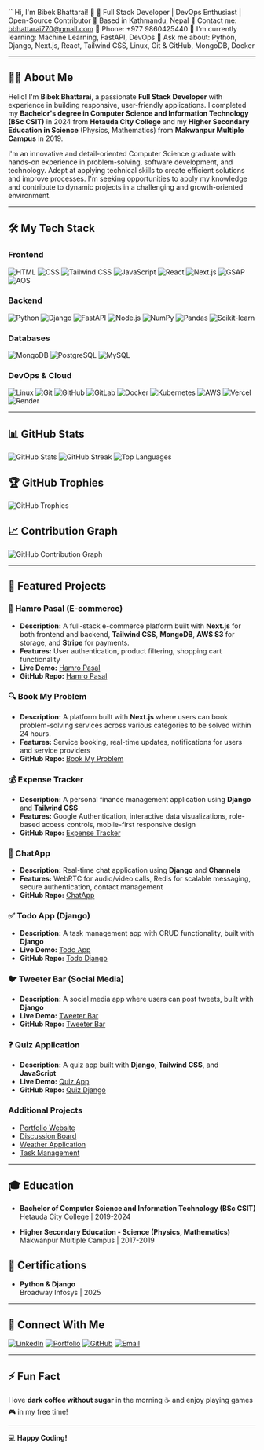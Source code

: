 ``
Hi, I'm Bibek Bhattarai! 👋
🚀 Full Stack Developer | DevOps Enthusiast | Open-Source Contributor
📍 Based in Kathmandu, Nepal
📧 Contact me: bbhattarai770@gmail.com
📱 Phone: +977 9860425440
🔭 I'm currently learning: Machine Learning, FastAPI, DevOps
💬 Ask me about: Python, Django, Next.js, React, Tailwind CSS, Linux, Git & GitHub, MongoDB, Docker

---

## 🧑‍💻 About Me

Hello! I'm **Bibek Bhattarai**, a passionate **Full Stack Developer** with experience in building responsive, user-friendly applications. I completed my **Bachelor's degree in Computer Science and Information Technology (BSc CSIT)** in 2024 from **Hetauda City College** and my **Higher Secondary Education in Science** (Physics, Mathematics) from **Makwanpur Multiple Campus** in 2019.

I'm an innovative and detail-oriented Computer Science graduate with hands-on experience in problem-solving, software development, and technology. Adept at applying technical skills to create efficient solutions and improve processes. I'm seeking opportunities to apply my knowledge and contribute to dynamic projects in a challenging and growth-oriented environment.

---

## 🛠️ My Tech Stack

### Frontend
![HTML](https://img.shields.io/badge/HTML-E34F26?style=for-the-badge&logo=html5&logoColor=white)
![CSS](https://img.shields.io/badge/CSS-1572B6?style=for-the-badge&logo=css3&logoColor=white)
![Tailwind CSS](https://img.shields.io/badge/TailwindCSS-38B2AC?style=for-the-badge&logo=tailwind-css&logoColor=white)
![JavaScript](https://img.shields.io/badge/JavaScript-F7DF1E?style=for-the-badge&logo=javascript&logoColor=black)
![React](https://img.shields.io/badge/React-61DAFB?style=for-the-badge&logo=react&logoColor=white)
![Next.js](https://img.shields.io/badge/Next.js-000000?style=for-the-badge&logo=next.js&logoColor=white)
![GSAP](https://img.shields.io/badge/GSAP-88CE02?style=for-the-badge&logo=greensock&logoColor=white)
![AOS](https://img.shields.io/badge/AOS-F5C300?style=for-the-badge&logo=aos&logoColor=black)

### Backend
![Python](https://img.shields.io/badge/Python-3776AB?style=for-the-badge&logo=python&logoColor=white)
![Django](https://img.shields.io/badge/Django-092E20?style=for-the-badge&logo=django&logoColor=white)
![FastAPI](https://img.shields.io/badge/FastAPI-009688?style=for-the-badge&logo=fastapi&logoColor=white)
![Node.js](https://img.shields.io/badge/Node.js-339933?style=for-the-badge&logo=node.js&logoColor=white)
![NumPy](https://img.shields.io/badge/NumPy-013243?style=for-the-badge&logo=numpy&logoColor=white)
![Pandas](https://img.shields.io/badge/Pandas-150458?style=for-the-badge&logo=pandas&logoColor=white)
![Scikit-learn](https://img.shields.io/badge/ScikitLearn-F7931E?style=for-the-badge&logo=scikit-learn&logoColor=white)

### Databases
![MongoDB](https://img.shields.io/badge/MongoDB-47A248?style=for-the-badge&logo=mongodb&logoColor=white)
![PostgreSQL](https://img.shields.io/badge/PostgreSQL-4169E1?style=for-the-badge&logo=postgresql&logoColor=white)
![MySQL](https://img.shields.io/badge/MySQL-4479A1?style=for-the-badge&logo=mysql&logoColor=white)

### DevOps & Cloud
![Linux](https://img.shields.io/badge/Linux-FCC624?style=for-the-badge&logo=linux&logoColor=black)
![Git](https://img.shields.io/badge/Git-F05032?style=for-the-badge&logo=git&logoColor=white)
![GitHub](https://img.shields.io/badge/GitHub-181717?style=for-the-badge&logo=github&logoColor=white)
![GitLab](https://img.shields.io/badge/GitLab-FCA121?style=for-the-badge&logo=gitlab&logoColor=white)
![Docker](https://img.shields.io/badge/Docker-2496ED?style=for-the-badge&logo=docker&logoColor=white)
![Kubernetes](https://img.shields.io/badge/Kubernetes-326CE5?style=for-the-badge&logo=kubernetes&logoColor=white)
![AWS](https://img.shields.io/badge/AWS-232F3E?style=for-the-badge&logo=amazon-aws&logoColor=white)
![Vercel](https://img.shields.io/badge/Vercel-000000?style=for-the-badge&logo=vercel&logoColor=white)
![Render](https://img.shields.io/badge/Render-46E3B7?style=for-the-badge&logo=render&logoColor=white)

---

## 📊 GitHub Stats

![GitHub Stats](https://github-readme-stats.vercel.app/api?username=bibek1414&show_icons=true&theme=radical)
![GitHub Streak](https://streak-stats.demolab.com?user=bibek1414&theme=radical&hide_border=true)
![Top Languages](https://github-readme-stats.vercel.app/api/top-langs/?username=bibek1414&layout=compact&theme=radical)

## 🏆 GitHub Trophies

![GitHub Trophies](https://github-profile-trophy.vercel.app/?username=bibek1414&theme=radical&no-bg=true&margin-w=4)

## 📈 Contribution Graph

![GitHub Contribution Graph](https://github-readme-activity-graph.vercel.app/graph?username=bibek1414&theme=react-dark)

---

## 🚀 Featured Projects

### 🛒 Hamro Pasal (E-commerce)
- **Description:** A full-stack e-commerce platform built with **Next.js** for both frontend and backend, **Tailwind CSS**, **MongoDB**, **AWS S3** for storage, and **Stripe** for payments.
- **Features:** User authentication, product filtering, shopping cart functionality
- **Live Demo:** [Hamro Pasal](https://ecommerce-front-nine-mu.vercel.app/)
- **GitHub Repo:** [Hamro Pasal](https://github.com/bibek1414/ecommerce-frontend-backend)

### 🔍 Book My Problem
- **Description:** A platform built with **Next.js** where users can book problem-solving services across various categories to be solved within 24 hours.
- **Features:** Service booking, real-time updates, notifications for users and service providers
- **GitHub Repo:** [Book My Problem](https://github.com/bibek1414/bookmyproblem)

### 💰 Expense Tracker
- **Description:** A personal finance management application using **Django** and **Tailwind CSS**
- **Features:** Google Authentication, interactive data visualizations, role-based access controls, mobile-first responsive design
- **GitHub Repo:** [Expense Tracker](https://github.com/bibek1414/expense_tracker)

### 💬 ChatApp
- **Description:** Real-time chat application using **Django** and **Channels**
- **Features:** WebRTC for audio/video calls, Redis for scalable messaging, secure authentication, contact management
- **GitHub Repo:** [ChatApp](https://github.com/bibek1414/chatapp)

### ✅ Todo App (Django)
- **Description:** A task management app with CRUD functionality, built with **Django**
- **Live Demo:** [Todo App](https://todo-90zm.onrender.com)
- **GitHub Repo:** [Todo Django](https://github.com/bibek1414/todo-django)

### 🐦 Tweeter Bar (Social Media)
- **Description:** A social media app where users can post tweets, built with **Django**
- **Live Demo:** [Tweeter Bar](https://tweet-django-xxrw.onrender.com)
- **GitHub Repo:** [Tweeter Bar](https://github.com/bibek1414/tweet-django)

### ❓ Quiz Application
- **Description:** A quiz app built with **Django**, **Tailwind CSS**, and **JavaScript**
- **Live Demo:** [Quiz App](https://quiz-django.onrender.com/)
- **GitHub Repo:** [Quiz Django](https://github.com/bibek1414/quiz_django)

### Additional Projects
- [Portfolio Website](https://github.com/bibek1414/portfolio)
- [Discussion Board](https://github.com/bibek1414/boards)
- [Weather Application](https://github.com/bibek1414/weatherapp)
- [Task Management](https://github.com/bibek1414/taskmanagerfront)

---

## 🎓 Education

- **Bachelor of Computer Science and Information Technology (BSc CSIT)**  
  Hetauda City College | 2019-2024

- **Higher Secondary Education - Science (Physics, Mathematics)**  
  Makwanpur Multiple Campus | 2017-2019

## 📜 Certifications

- **Python & Django**  
  Broadway Infosys | 2025

---

## 🔗 Connect With Me

[![LinkedIn](https://img.shields.io/badge/LinkedIn-0A66C2?style=for-the-badge&logo=linkedin&logoColor=white)](https://www.linkedin.com/in/bibekbhattarai14/)
[![Portfolio](https://img.shields.io/badge/Portfolio-000000?style=for-the-badge&logo=vercel&logoColor=white)](https://bibekbhattarai14.com.np)
[![GitHub](https://img.shields.io/badge/GitHub-181717?style=for-the-badge&logo=github&logoColor=white)](https://github.com/bibek1414)
[![Email](https://img.shields.io/badge/Email-D14836?style=for-the-badge&logo=gmail&logoColor=white)](mailto:bbhattarai770@gmail.com)

---

## ⚡ Fun Fact

I love **dark coffee without sugar** in the morning ☕ and enjoy playing games 🎮 in my free time!

---

💻 **Happy Coding!**
